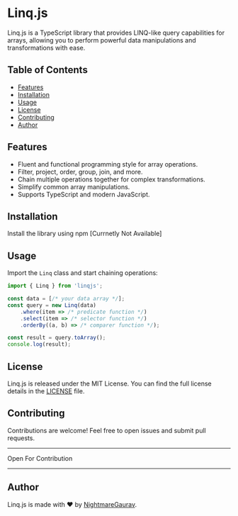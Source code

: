 # Linq.js

Linq.js is a TypeScript library that provides LINQ-like query capabilities for arrays, allowing you to perform powerful data manipulations and transformations with ease.

## Table of Contents

- [Features](#features)
- [Installation](#installation)
- [Usage](#usage)
- [License](#license)
- [Contributing](#contributing)
- [Author](#author)

## Features

- Fluent and functional programming style for array operations.
- Filter, project, order, group, join, and more.
- Chain multiple operations together for complex transformations.
- Simplify common array manipulations.
- Supports TypeScript and modern JavaScript.

## Installation

Install the library using npm [Currnetly Not Available]

## Usage

Import the `Linq` class and start chaining operations:

```typescript
import { Linq } from 'linqjs';

const data = [/* your data array */];
const query = new Linq(data)
    .where(item => /* predicate function */)
    .select(item => /* selector function */)
    .orderBy((a, b) => /* comparer function */);

const result = query.toArray();
console.log(result);
```

## License

Linq.js is released under the MIT License. You can find the full license details in the [LICENSE](LICENSE) file.

## Contributing

Contributions are welcome! Feel free to open issues and submit pull requests.

---

Open For Contribution

---

## Author

Linq.js is made with ❤️ by [NightmareGaurav](https://github.com/nightmaregaurav).
